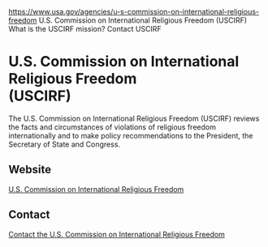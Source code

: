 

https://www.usa.gov/agencies/u-s-commission-on-international-religious-freedom
U.S. Commission on International Religious Freedom (USCIRF)
What is the USCIRF mission?
Contact USCIRF

U.S. Commission on International Religious Freedom  
(USCIRF)  
===========================================================

The U.S. Commission on International Religious Freedom (USCIRF) reviews the facts and circumstances of violations of religious freedom internationally and to make policy recommendations to the President, the Secretary of State and Congress.

Website
-------

[U.S. Commission on International Religious Freedom](http://www.uscirf.gov/)

Contact
-------

[Contact the U.S. Commission on International Religious Freedom](http://www.uscirf.gov/about-uscirf/contact-us)
